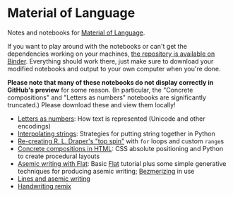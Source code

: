 # Material of Language

Notes and notebooks for [Material of Language](http://mol.decontextualize.com/).

If you want to play around with the notebooks or can't get the dependencies
working on your machines, [the repository is available on
Binder](https://mybinder.org/v2/gh/aparrish/material-of-language/79996cd2c39bd58e79ee7b2f5d5c22bff13581c6).
Everything should work there, just make sure to download your modified
notebooks and output to your own computer when you're done.

**Please note that many of these notebooks do not display correctly in GitHub's
preview** for some reason. (In particular, the "Concrete compositions" and
"Letters as numbers" notebooks are significantly truncated.) Please download
these and view them locally!

* [Letters as numbers](letters-as-numbers.ipynb): How text is represented
  (Unicode and other encodings)
* [Interpolating strings](interpolating-strings.ipynb): Strategies for putting
  string together in Python
* [Re-creating R. L. Draper's "top spin"](top-spin.ipynb) with `for` loops and
  custom `range`s
* [Concrete compositions in HTML](concrete-compositions-html.ipynb): CSS
  absolute positioning and Python to create procedural layouts
* [Asemic writing with Flat](flat-asemic-writing.ipynb): Basic
  [Flat](https://xxyxyz.org/flat) tutorial plus some simple generative
  techniques for producing asemic writing;
  [Bezmerizing](https://github.com/aparrish/bezmerizing/) in use
* [Lines and asemic writing](lines-and-asemic.ipynb)
* [Handwriting remix](handwriting-remix.ipynb)


